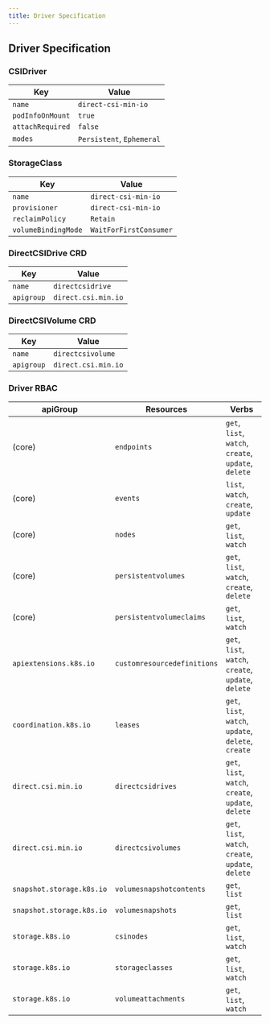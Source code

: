 ```yaml
---
title: Driver Specification
---
```


## Driver Specification

### CSIDriver

| Key               | Value                     |
|-------------------|---------------------------|
| `name`            | `direct-csi-min-io`       |
| `podInfoOnMount`  | `true`                    |
| `attachRequired`  | `false`                   |
| `modes`           | `Persistent`, `Ephemeral` |

### StorageClass

| Key                 | Value                    |
|---------------------|--------------------------|
| `name`              | `direct-csi-min-io`      |
| `provisioner`       | `direct-csi-min-io`      |
| `reclaimPolicy`     | `Retain`                 |
| `volumeBindingMode` | `WaitForFirstConsumer`   |

### DirectCSIDrive CRD

| Key          | Value                 |
| -------------|-----------------------|
| `name`       | `directcsidrive`      |
| `apigroup`   | `direct.csi.min.io`   |

### DirectCSIVolume CRD

| Key          | Value                 |
| -------------|-----------------------|
| `name`       | `directcsivolume`     |
| `apigroup`   | `direct.csi.min.io`   |


### Driver RBAC 

| apiGroup | Resources  | Verbs | 
| ---------|------------|-------|
|  (core)  | `endpoints` | `get`, `list`, `watch`, `create`, `update`, `delete` |
|  (core)  | `events` | `list`, `watch`, `create`, `update` |
|  (core)  | `nodes`   | `get`, `list`, `watch` |
|  (core)  | `persistentvolumes`   | `get`, `list`, `watch`, `create`, `delete`|
|  (core)  | `persistentvolumeclaims`   | `get`, `list`, `watch`|
| `apiextensions.k8s.io` | `customresourcedefinitions` | `get`, `list`, `watch`, `create`, `update`, `delete` |
| `coordination.k8s.io` | `leases` | `get`, `list`, `watch`, `update`, `delete`, `create` |
| `direct.csi.min.io` | `directcsidrives` | `get`, `list`, `watch`, `create`, `update`, `delete` |
| `direct.csi.min.io` | `directcsivolumes` | `get`, `list`, `watch`, `create`, `update`, `delete` |
| `snapshot.storage.k8s.io` | `volumesnapshotcontents` | `get`, `list` |
| `snapshot.storage.k8s.io` | `volumesnapshots` | `get`, `list` |
| `storage.k8s.io` | `csinodes` | `get`, `list`, `watch` |
| `storage.k8s.io` | `storageclasses` | `get`, `list`, `watch` |
| `storage.k8s.io` | `volumeattachments` | `get`, `list`, `watch` |


